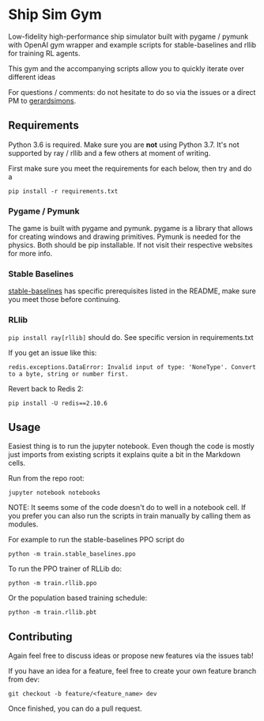 # Ship Sim Gym

Low-fidelity high-performance ship simulator built with pygame / pymunk with OpenAI gym wrapper and example scripts for stable-baselines and rllib for training RL agents.

This gym and the accompanying scripts allow you to quickly iterate over different ideas	

For questions / comments: do not hesitate to do so via the issues or a direct PM to [gerardsimons](https://github.com/gerardsimons/).

## Requirements

Python 3.6 is required. Make sure you are **not** using Python 3.7. It's not supported by ray / rllib and a few others at moment of writing.

First make sure you meet the requirements for each below, then try and do a 

`pip install -r requirements.txt`

### Pygame / Pymunk

The game is built with pygame and pymunk. pygame is a library that allows for creating windows and drawing primitives. Pymunk is needed for the physics. Both should be pip installable. If not visit their respective websites for more info.

### Stable Baselines

[stable-baselines](https://github.com/hill-a/stable-baselines) has specific prerequisites listed in the README, make sure you meet those before continuing.

### RLlib 

`pip install ray[rllib]` should do. See specific version in requirements.txt

If you get an issue like this:

```
redis.exceptions.DataError: Invalid input of type: 'NoneType'. Convert to a byte, string or number first.
```

Revert back to Redis 2:

`pip install -U redis==2.10.6`

## Usage

Easiest thing is to run the jupyter notebook. Even though the code is mostly just imports from existing scripts it explains quite a bit in the Markdown cells. 

Run from the repo root:

`jupyter notebook notebooks`

NOTE: It seems some of the code doesn't do to well in a notebook cell. If you prefer you can also run the scripts in train manually by calling them as modules. 

For example to run the stable-baselines PPO script do

`python -m train.stable_baselines.ppo`

To run the PPO trainer of RLLib do:

`python -m train.rllib.ppo`

Or the population based training schedule:

`python -m train.rllib.pbt`

## Contributing

Again feel free to discuss ideas or propose new features via the issues tab!

If you have an idea for a feature, feel free to create your own feature branch from dev:

`git checkout -b feature/<feature_name> dev`

Once finished, you can do a pull request. 